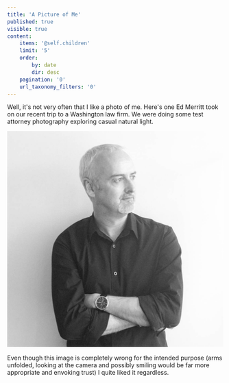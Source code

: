 ```yaml
---
title: 'A Picture of Me'
published: true
visible: true
content:
    items: '@self.children'
    limit: '5'
    order:
        by: date
        dir: desc
    pagination: '0'
    url_taxonomy_filters: '0'
---
```


Well, it's not very often that I like a photo of me.  Here's one Ed Merritt took on our recent trip to a Washington law firm.  We were doing some test attorney photography exploring casual natural light. 

![](17439057_380403245679463_5445639208406351872_n%281%29.jpg)

Even though this image is completely wrong for the intended purpose (arms unfolded, looking at the camera and possibly smiling would be far more appropriate and envoking trust) I quite liked it regardless.